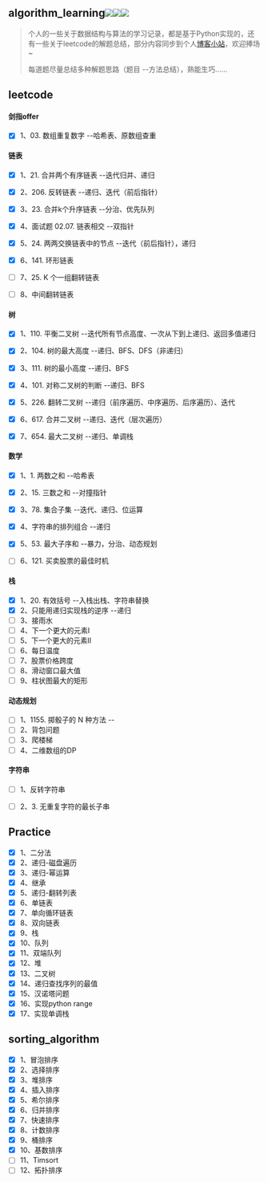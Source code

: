 ## algorithm_learning![](https://img.shields.io/badge/Python-3.8-green)![](https://img.shields.io/badge/leetcode-yellow)![](https://img.shields.io/badge/剑指offer-red)

> 个人的一些关于数据结构与算法的学习记录，都是基于Python实现的，还有一些关于leetcode的解题总结，部分内容同步到个人[博客小站](https://dllyy.xyz/)，欢迎捧场~
>
> 每道题尽量总结多种解题思路（题目 --方法总结），熟能生巧……

## leetcode

#### 剑指offer

- [x] 1、03. 数组重复数字	                         --哈希表、原数组查重

#### 链表

- [x] 1、21. 合并两个有序链表	                   --迭代归并、递归
- [x] 2、206. 反转链表                                  --递归、迭代（前后指针）
- [x] 3、23. 合并k个升序链表                        --分治、优先队列
- [x] 4、面试题 02.07. 链表相交                    --双指针
- [x] 5、24. 两两交换链表中的节点                --迭代（前后指针），递归
- [x] 6、141. 环形链表
- [ ] 7、25. K 个一组翻转链表
- [ ] 8、中间翻转链表


#### 树

- [x] 1、110. 平衡二叉树                              --迭代所有节点高度、一次从下到上递归、返回多值递归
- [x] 2、104. 树的最大高度                           --递归、BFS、DFS（非递归）
- [x] 3、111. 树的最小高度                           --递归、BFS
- [x] 4、101. 对称二叉树的判断                    --递归、BFS
- [x] 5、226. 翻转二叉树                              --递归（前序遍历、中序遍历、后序遍历）、迭代
- [x] 6、617. 合并二叉树                              --递归、迭代（层次遍历）
- [x] 7、654. 最大二叉树                              --递归、单调栈


#### 数学

- [x] 1、1. 两数之和                                     --哈希表
- [x] 2、15. 三数之和                                   --对撞指针
- [x] 3、78. 集合子集                                   --迭代、递归、位运算
- [x] 4、字符串的排列组合                           --递归
- [x] 5、53. 最大子序和                                --暴力，分治、动态规划
- [ ] 6、121. 买卖股票的最佳时机


#### 栈

- [x] 1、20. 有效括号                                   --入栈出栈、字符串替换
- [x] 2、只能用递归实现栈的逆序  --递归
- [ ] 3、接雨水
- [ ] 4、下一个更大的元素Ⅰ
- [ ] 5、下一个更大的元素Ⅱ
- [ ] 6、每日温度
- [ ] 7、股票价格跨度
- [ ] 8、滑动窗口最大值
- [ ] 9、柱状图最大的矩形

#### 动态规划

- [ ] 1、1155. 掷骰子的 N 种方法                   --
- [ ] 2、背包问题
- [ ] 3、爬楼梯
- [ ] 4、二维数组的DP

#### 字符串

- [ ] 1、反转字符串
- [ ] 2、3. 无重复字符的最长子串


## Practice

- [x] 1、二分法
- [x] 2、递归-磁盘遍历
- [x] 3、递归-幂运算
- [x] 4、继承
- [x] 5、递归-翻转列表
- [x] 6、单链表
- [x] 7、单向循环链表
- [x] 8、双向链表
- [x] 9、栈
- [x] 10、队列
- [x] 11、双端队列
- [x] 12、堆
- [x] 13、二叉树
- [x] 14、递归查找序列的最值
- [x] 15、汉诺塔问题
- [x] 16、实现python range
- [x] 17、实现单调栈

## sorting_algorithm

- [x] 1、冒泡排序
- [x] 2、选择排序
- [x] 3、堆排序
- [x] 4、插入排序
- [x] 5、希尔排序
- [x] 6、归并排序
- [x] 7、快速排序
- [x] 8、计数排序
- [x] 9、桶排序
- [x] 10、基数排序
- [ ] 11、Timsort
- [ ] 12、拓扑排序